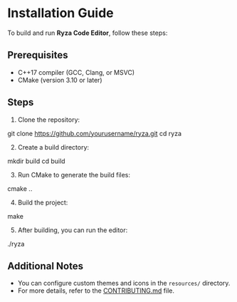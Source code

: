 # Installation Guide

To build and run **Ryza Code Editor**, follow these steps:

## Prerequisites
- C++17 compiler (GCC, Clang, or MSVC)
- CMake (version 3.10 or later)

## Steps
1. Clone the repository:

git clone https://github.com/yourusername/ryza.git cd ryza


2. Create a build directory:

mkdir build cd build


3. Run CMake to generate the build files:

cmake ..


4. Build the project:

make


5. After building, you can run the editor:

./ryza


## Additional Notes
- You can configure custom themes and icons in the `resources/` directory.
- For more details, refer to the [CONTRIBUTING.md](CONTRIBUTING.md) file.